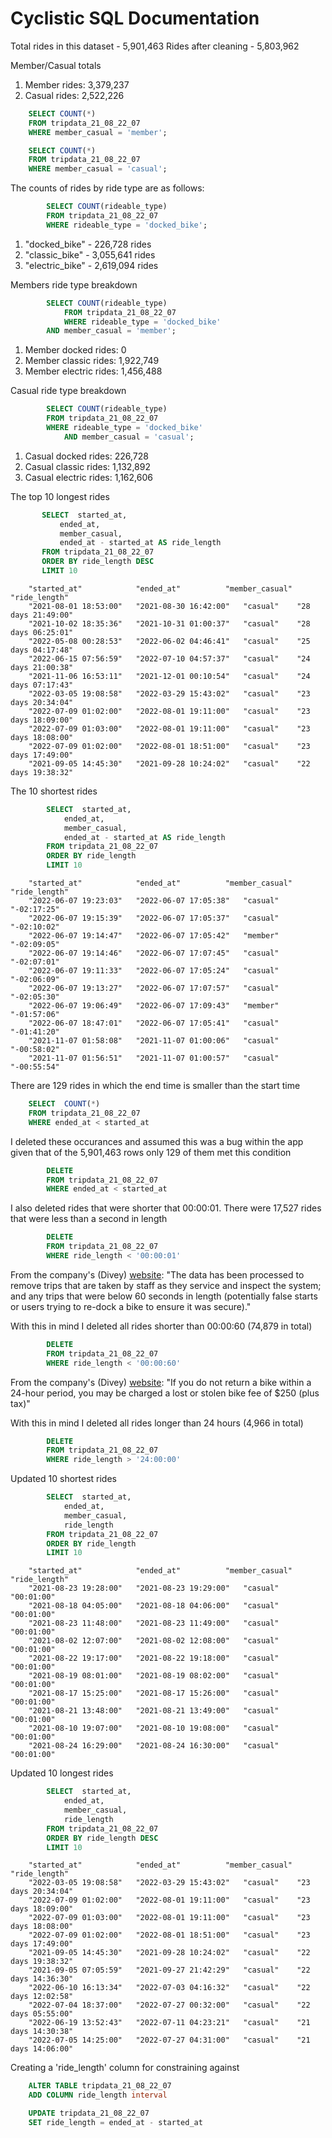 # Cyclistic SQL Documentation


Total rides in this dataset - 5,901,463
Rides after cleaning - 5,803,962

Member/Casual totals
   1. Member rides: 3,379,237
   2. Casual rides: 2,522,226

```sql
    SELECT COUNT(*)
    FROM tripdata_21_08_22_07
    WHERE member_casual = 'member';

    SELECT COUNT(*)
    FROM tripdata_21_08_22_07
    WHERE member_casual = 'casual';
```

The counts of rides by ride type are as follows:
```sql
        SELECT COUNT(rideable_type)
        FROM tripdata_21_08_22_07
        WHERE rideable_type = 'docked_bike';
```
 1. "docked_bike" - 226,728 rides
 2. "classic_bike" - 3,055,641 rides
 3. "electric_bike" - 2,619,094 rides




Members ride type breakdown
```sql
        SELECT COUNT(rideable_type)
            FROM tripdata_21_08_22_07
            WHERE rideable_type = 'docked_bike'
        AND member_casual = 'member';
```
 1. Member docked rides: 0
 2. Member classic rides: 1,922,749
 3. Member electric rides: 1,456,488

    
Casual ride type breakdown
```sql
        SELECT COUNT(rideable_type)
        FROM tripdata_21_08_22_07
        WHERE rideable_type = 'docked_bike'
            AND member_casual = 'casual';
```
 1. Casual docked rides: 226,728
 2. Casual classic rides: 1,132,892
 3. Casual electric rides: 1,162,606

   

The top 10 longest rides
 ```sql
        SELECT 	started_at,
            ended_at,
            member_casual,
            ended_at - started_at AS ride_length
        FROM tripdata_21_08_22_07
        ORDER BY ride_length DESC
        LIMIT 10
```
```
    "started_at"	        "ended_at"	        "member_casual"	"ride_length"
    "2021-08-01 18:53:00"	"2021-08-30 16:42:00"	"casual"	"28 days 21:49:00"
    "2021-10-02 18:35:36"	"2021-10-31 01:00:37"	"casual"	"28 days 06:25:01"
    "2022-05-08 00:28:53"	"2022-06-02 04:46:41"	"casual"	"25 days 04:17:48"
    "2022-06-15 07:56:59"	"2022-07-10 04:57:37"	"casual"	"24 days 21:00:38"
    "2021-11-06 16:53:11"	"2021-12-01 00:10:54"	"casual"	"24 days 07:17:43"
    "2022-03-05 19:08:58"	"2022-03-29 15:43:02"	"casual"	"23 days 20:34:04"
    "2022-07-09 01:02:00"	"2022-08-01 19:11:00"	"casual"	"23 days 18:09:00"
    "2022-07-09 01:03:00"	"2022-08-01 19:11:00"	"casual"	"23 days 18:08:00"
    "2022-07-09 01:02:00"	"2022-08-01 18:51:00"	"casual"	"23 days 17:49:00"
    "2021-09-05 14:45:30"	"2021-09-28 10:24:02"	"casual"	"22 days 19:38:32"
```
   

The 10 shortest rides
```sql
        SELECT 	started_at,
            ended_at,
            member_casual,
            ended_at - started_at AS ride_length
        FROM tripdata_21_08_22_07
        ORDER BY ride_length
        LIMIT 10
```
```
    "started_at"	        "ended_at"	        "member_casual"	"ride_length"
    "2022-06-07 19:23:03"	"2022-06-07 17:05:38"	"casual"	"-02:17:25"
    "2022-06-07 19:15:39"	"2022-06-07 17:05:37"	"casual"	"-02:10:02"
    "2022-06-07 19:14:47"	"2022-06-07 17:05:42"	"member"	"-02:09:05"
    "2022-06-07 19:14:46"	"2022-06-07 17:07:45"	"casual"	"-02:07:01"
    "2022-06-07 19:11:33"	"2022-06-07 17:05:24"	"casual"	"-02:06:09"
    "2022-06-07 19:13:27"	"2022-06-07 17:07:57"	"casual"	"-02:05:30"
    "2022-06-07 19:06:49"	"2022-06-07 17:09:43"	"member"	"-01:57:06"
    "2022-06-07 18:47:01"	"2022-06-07 17:05:41"	"casual"	"-01:41:20"
    "2021-11-07 01:58:08"	"2021-11-07 01:00:06"	"casual"	"-00:58:02"
    "2021-11-07 01:56:51"	"2021-11-07 01:00:57"	"casual"	"-00:55:54"
```

There are 129 rides in which the end time is smaller than the start time
```sql
    SELECT 	COUNT(*)
    FROM tripdata_21_08_22_07
	WHERE ended_at < started_at
```
I deleted these occurances and assumed this was a bug within the app given that of the 5,901,463 rows only 129 of them met this condition
```sql
        DELETE
        FROM tripdata_21_08_22_07
	    WHERE ended_at < started_at
```
I also deleted rides that were shorter that 00:00:01. There were 17,527 rides that were less than a second in length
```sql
        DELETE
        FROM tripdata_21_08_22_07
	    WHERE ride_length < '00:00:01'
```
From the company's (Divey) [website](https://divvybikes.com/system-data): "The data has been processed to remove trips that are taken by staff as they service and inspect the system; and any trips that were below 60 seconds in length (potentially false starts or users trying to re-dock a bike to ensure it was secure)." 

With this in mind I deleted all rides shorter than 00:00:60 (74,879 in total)
```sql        
        DELETE
        FROM tripdata_21_08_22_07
        WHERE ride_length < '00:00:60'
```
From the company's (Divey) [website](https://help.divvybikes.com/hc/en-us/articles/360033484791-What-if-I-keep-a-bike-out-too-long-): "If you do not return a bike within a 24-hour period, you may be charged a lost or stolen bike fee of $250 (plus tax)" 

With this in mind I deleted all rides longer than 24 hours (4,966 in total)
```sql        
        DELETE
        FROM tripdata_21_08_22_07
        WHERE ride_length > '24:00:00'
```
Updated 10 shortest rides
```sql
        SELECT 	started_at,
            ended_at,
            member_casual,
            ride_length
        FROM tripdata_21_08_22_07
        ORDER BY ride_length
        LIMIT 10
```

```
    "started_at"	        "ended_at"	        "member_casual"	"ride_length"
    "2021-08-23 19:28:00"	"2021-08-23 19:29:00"	"casual"	"00:01:00"
    "2021-08-18 04:05:00"	"2021-08-18 04:06:00"	"casual"	"00:01:00"
    "2021-08-23 11:48:00"	"2021-08-23 11:49:00"	"casual"	"00:01:00"
    "2021-08-02 12:07:00"	"2021-08-02 12:08:00"	"casual"	"00:01:00"
    "2021-08-22 19:17:00"	"2021-08-22 19:18:00"	"casual"	"00:01:00"
    "2021-08-19 08:01:00"	"2021-08-19 08:02:00"	"casual"	"00:01:00"
    "2021-08-17 15:25:00"	"2021-08-17 15:26:00"	"casual"	"00:01:00"
    "2021-08-21 13:48:00"	"2021-08-21 13:49:00"	"casual"	"00:01:00"
    "2021-08-10 19:07:00"	"2021-08-10 19:08:00"	"casual"	"00:01:00"
    "2021-08-24 16:29:00"	"2021-08-24 16:30:00"	"casual"	"00:01:00"
```

Updated 10 longest rides
```sql
        SELECT 	started_at,
            ended_at,
            member_casual,
            ride_length
        FROM tripdata_21_08_22_07
        ORDER BY ride_length DESC
        LIMIT 10

```

```    
    "started_at"	        "ended_at"	        "member_casual"	 "ride_length"
    "2022-03-05 19:08:58"	"2022-03-29 15:43:02"	"casual"	"23 days 20:34:04"
    "2022-07-09 01:02:00"	"2022-08-01 19:11:00"	"casual"	"23 days 18:09:00"
    "2022-07-09 01:03:00"	"2022-08-01 19:11:00"	"casual"	"23 days 18:08:00"
    "2022-07-09 01:02:00"	"2022-08-01 18:51:00"	"casual"	"23 days 17:49:00"
    "2021-09-05 14:45:30"	"2021-09-28 10:24:02"	"casual"	"22 days 19:38:32"
    "2021-09-05 07:05:59"	"2021-09-27 21:42:29"	"casual"	"22 days 14:36:30"
    "2022-06-10 16:13:34"	"2022-07-03 04:16:32"	"casual"	"22 days 12:02:58"
    "2022-07-04 18:37:00"	"2022-07-27 00:32:00"	"casual"	"22 days 05:55:00"
    "2022-06-19 13:52:43"	"2022-07-11 04:23:21"	"casual"	"21 days 14:30:38"
    "2022-07-05 14:25:00"	"2022-07-27 04:31:00"	"casual"	"21 days 14:06:00"
```    
Creating a 'ride_length' column for constraining against
```sql   
    ALTER TABLE tripdata_21_08_22_07
    ADD COLUMN ride_length interval

    UPDATE tripdata_21_08_22_07
    SET ride_length = ended_at - started_at
```


